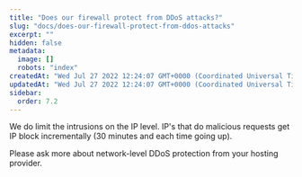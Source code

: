 ```yaml
---
title: "Does our firewall protect from DDoS attacks?"
slug: "docs/does-our-firewall-protect-from-ddos-attacks"
excerpt: ""
hidden: false
metadata: 
  image: []
  robots: "index"
createdAt: "Wed Jul 27 2022 12:24:07 GMT+0000 (Coordinated Universal Time)"
updatedAt: "Wed Jul 27 2022 12:24:07 GMT+0000 (Coordinated Universal Time)"
sidebar:
  order: 7.2
---
```

We do limit the intrusions on the IP level. IP's that do malicious requests get IP block incrementally (30 minutes and each time going up).

Please ask more about network-level DDoS protection from your hosting provider.
